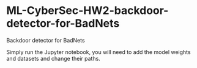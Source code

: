 # ML-CyberSec-HW2-backdoor-detector-for-BadNets

Backdoor detector for BadNets

Simply run the Jupyter notebook, you will need to add the model weights and datasets and change their paths.
